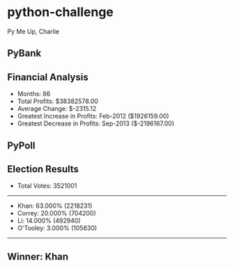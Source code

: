 # python-challenge
Py Me Up, Charlie

## PyBank

Financial Analysis
----------------------------
* Months: 86
* Total Profits: $38382578.00
* Average Change: $-2315.12
* Greatest Increase in Profits: Feb-2012 ($1926159.00)
* Greatest Decrease in Profits: Sep-2013 ($-2196167.00)


## PyPoll

Election Results
------------------------
* Total Votes: 3521001
------------------------
* Khan: 63.000% (2218231)
* Correy: 20.000% (704200)
* Li: 14.000% (492940)
* O'Tooley: 3.000% (105630)
-------------------------
Winner: Khan
-------------------------
